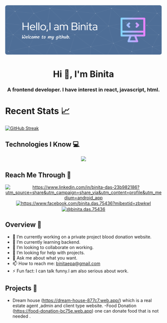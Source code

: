 
<h1 align="center" >
 <img src="assests/github-header-image.png"  width="full" />
</h1>

<h1 align="center">Hi 👋, I'm Binita</h1>
<h3 align="center">A frontend developer. I have interest in react, javascript, html. </h3>

#  Recent Stats 📈 
 
 [![GitHub Streak](https://github-readme-streak-stats.herokuapp.com?user=binitaepa&theme=vue)](https://git.io/streak-stats)

## Technologies I Know 💻

<p align="center">
  <a href="https://skillicons.dev">
    <img src="https://skillicons.dev/icons?i=git,react,figma,firebase,js,java,mongodb,c,matlab,tailwind,vscode" />
  </a>
</p>

## Reach Me Through 💬

<p align="CENTER">
<a href="https://linkedin.com/in/https://www.linkedin.com/in/binita-das-23b982186?utm_source=share&utm_campaign=share_via&utm_content=profile&utm_medium=android_app" target="blank"><img align="center" src="https://raw.githubusercontent.com/rahuldkjain/github-profile-readme-generator/master/src/images/icons/Social/linked-in-alt.svg" alt="https://www.linkedin.com/in/binita-das-23b982186?utm_source=share&utm_campaign=share_via&utm_content=profile&utm_medium=android_app" height="30" width="40" /></a>
<a href="https://fb.com/https://www.facebook.com/binita.das.75436?mibextid=zbwkwl" target="blank"><img align="center" src="https://raw.githubusercontent.com/rahuldkjain/github-profile-readme-generator/master/src/images/icons/Social/facebook.svg" alt="https://www.facebook.com/binita.das.75436?mibextid=zbwkwl" height="30" width="40"  /></a>
<a href="https://instagram.com/@binita.das.75436" target="blank"><img align="center" src="https://raw.githubusercontent.com/rahuldkjain/github-profile-readme-generator/master/src/images/icons/Social/instagram.svg" alt="@binita.das.75436" height="30" width="40" /></a>
</p>

## Overview 🎯
- 🔭 I’m currently working on a private project blood donation website.
- 🌱 I’m currently learning backend.
- 👯 I’m looking to collaborate on working.
- 🤔 I’m looking for help with projects.
- 💬 Ask me about what you want.
- 📫 How to reach me: binitaepa@gmail.com
- ⚡ Fun fact: I can talk funny.I am also serious about work.

## Projects 🌱 
- Dream house (https://dream-house-877c7.web.app/) which is a real estate agent ,admin and client type website.
-Food Donation (https://food-donation-bc75e.web.app) one can donate food that is not needed .
